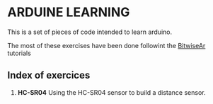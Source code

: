 # ARDUINE LEARNING
This is a set of pieces of code intended to learn arduino.

The most of these exercises have been done followint the [BitwiseAr](https://www.youtube.com/channel/UC4unPLtykzwO7MB3IvaQZaA) tutorials

## Index of exercices
1. **HC-SR04** Using the HC-SR04 sensor to build a distance sensor.
